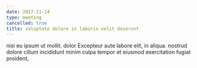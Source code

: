 ```yaml
---
date: 2017-11-14
type: meeting
cancelled: true
title: voluptate dolore in laboris velit deserunt
---
```

nisi eu ipsum ut mollit. dolor Excepteur aute labore elit, in aliqua. nostrud dolore cillum incididunt minim culpa tempor et eiusmod exercitation fugiat proident,